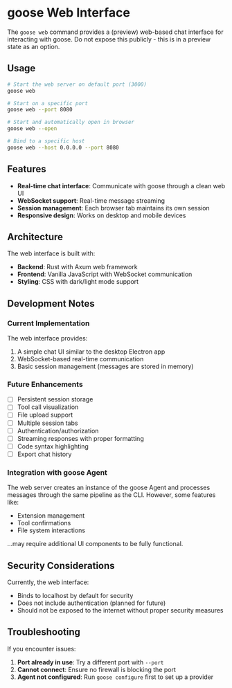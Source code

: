 # goose Web Interface

The `goose web` command provides a (preview) web-based chat interface for interacting with goose.
Do not expose this publicly - this is in a preview state as an option.

## Usage

```bash
# Start the web server on default port (3000)
goose web

# Start on a specific port
goose web --port 8080

# Start and automatically open in browser
goose web --open

# Bind to a specific host
goose web --host 0.0.0.0 --port 8080
```

## Features

- **Real-time chat interface**: Communicate with goose through a clean web UI
- **WebSocket support**: Real-time message streaming
- **Session management**: Each browser tab maintains its own session
- **Responsive design**: Works on desktop and mobile devices

## Architecture

The web interface is built with:
- **Backend**: Rust with Axum web framework
- **Frontend**: Vanilla JavaScript with WebSocket communication
- **Styling**: CSS with dark/light mode support

## Development Notes

### Current Implementation

The web interface provides:
1. A simple chat UI similar to the desktop Electron app
2. WebSocket-based real-time communication
3. Basic session management (messages are stored in memory)

### Future Enhancements

- [ ] Persistent session storage
- [ ] Tool call visualization
- [ ] File upload support
- [ ] Multiple session tabs
- [ ] Authentication/authorization
- [ ] Streaming responses with proper formatting
- [ ] Code syntax highlighting
- [ ] Export chat history

### Integration with goose Agent

The web server creates an instance of the goose Agent and processes messages through the same pipeline as the CLI. However, some features like:
- Extension management
- Tool confirmations
- File system interactions

...may require additional UI components to be fully functional.

## Security Considerations

Currently, the web interface:
- Binds to localhost by default for security
- Does not include authentication (planned for future)
- Should not be exposed to the internet without proper security measures

## Troubleshooting

If you encounter issues:

1. **Port already in use**: Try a different port with `--port`
2. **Cannot connect**: Ensure no firewall is blocking the port
3. **Agent not configured**: Run `goose configure` first to set up a provider